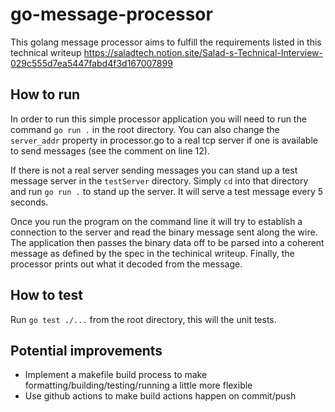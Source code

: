 # go-message-processor
This golang message processor aims to fulfill the requirements listed in this technical writeup https://saladtech.notion.site/Salad-s-Technical-Interview-029c555d7ea5447fabd4f3d167007899


## How to run

In order to run this simple processor application you will need to run the command `go run .` in the root directory. You can also change the `server_addr` property in processor.go to a real tcp server if one is available to send messages (see the comment on line 12).

If there is not a real server sending messages you can stand up a test message server in the `testServer` directory. Simply `cd` into that directory and run `go run .` to stand up the server. It will serve a test message every 5 seconds.

 Once you run the program on the command line it will try to establish a connection to the server and read the binary message sent along the wire. The application then passes the binary data off to be parsed into a coherent message as defined by the spec in the techinical writeup. Finally, the processor prints out what it decoded from the message.

 ## How to test

Run `go test ./...` from the root directory, this will the unit tests.

## Potential improvements

* Implement a makefile build process to make formatting/building/testing/running a little more flexible
* Use github actions to make build actions happen on commit/push
